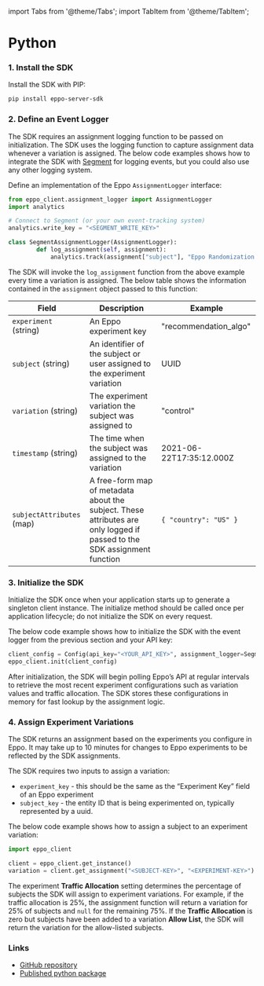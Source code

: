 import Tabs from '@theme/Tabs';
import TabItem from '@theme/TabItem';

# Python

### 1. Install the SDK

Install the SDK with PIP:

```bash
pip install eppo-server-sdk
```

### 2. Define an Event Logger

The SDK requires an assignment logging function to be passed on initialization. The SDK uses the logging function to capture assignment data whenever a variation is assigned. The below code examples shows how to integrate the SDK with [Segment](https://segment.com/docs/) for logging events, but you could also use any other logging system.

Define an implementation of the Eppo `AssignmentLogger` interface:

```python
from eppo_client.assignment_logger import AssignmentLogger
import analytics

# Connect to Segment (or your own event-tracking system) 
analytics.write_key = "<SEGMENT_WRITE_KEY>"

class SegmentAssignmentLogger(AssignmentLogger):
		def log_assignment(self, assignment):
			analytics.track(assignment["subject"], "Eppo Randomization Assignment", assignment)
```

The SDK will invoke the `log_assignment` function from the above example every time a variation is assigned. The below table shows the information contained in the `assignment` object passed to this function:

| Field | Description | Example |
| --------- | ------- | ---------- |
| `experiment` (string) | An Eppo experiment key | "recommendation_algo" |
| `subject` (string) | An identifier of the subject or user assigned to the experiment variation | UUID |
| `variation` (string) | The experiment variation the subject was assigned to | "control" |
| `timestamp` (string) | The time when the subject was assigned to the variation | 2021-06-22T17:35:12.000Z |
| `subjectAttributes` (map) | A free-form map of metadata about the subject. These attributes are only logged if passed to the SDK assignment function | `{ "country": "US" }` |

### 3. Initialize the SDK

Initialize the SDK once when your application starts up to generate a singleton client instance. The initialize method should be called once per application lifecycle; do not initialize the SDK on every request.

The below code example shows how to initialize the SDK with the event logger from the previous section and your API key:

```python
client_config = Config(api_key="<YOUR_API_KEY>", assignment_logger=SegmentAssignmentLogger())
eppo_client.init(client_config)
```

After initialization, the SDK will begin polling Eppo’s API at regular intervals to retrieve the most recent experiment configurations such as variation values and traffic allocation. The SDK stores these configurations in memory for fast lookup by the assignment logic.

### 4. Assign Experiment Variations

The SDK returns an assignment based on the experiments you configure in Eppo. It may take up to 10 minutes for changes to Eppo experiments to be reflected by the SDK assignments.

The SDK requires two inputs to assign a variation:
- `experiment_key` - this should be the same as the “Experiment Key” field of an Eppo experiment
- `subject_key` - the entity ID that is being experimented on, typically represented by a uuid.

The below code example shows how to assign a subject to an experiment variation:

```python
import eppo_client

client = eppo_client.get_instance()
variation = client.get_assignment("<SUBJECT-KEY>", "<EXPERIMENT-KEY>")
```

The experiment **Traffic Allocation** setting determines the percentage of subjects the SDK will assign to experiment variations. For example, if the traffic allocation is 25%, the assignment function will return a variation for 25% of subjects and `null` for the remaining 75%. If the **Traffic Allocation** is zero but subjects have been added to a variation **Allow List**, the SDK will return the variation for the allow-listed subjects.

### Links

- [GitHub repository](https://github.com/Eppo-exp/python-sdk)
- [Published python package](https://pypi.org/project/eppo-server-sdk/)